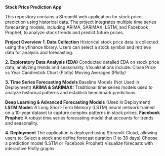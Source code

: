 ****Stock Price Prediction App****

This repository contains a Streamlit web application for stock price prediction using historical data. The project integrates multiple time series forecasting models, including ARIMA, SARIMAX, LSTM, and Facebook Prophet, to analyze stock trends and predict future prices.


**Project Overview**
**1. Data Collection**
Historical stock price data is collected using the yfinance library.
Users can select a stock symbol and retrieve data for analysis and forecasting.

**2. Exploratory Data Analysis (EDA)**
Conducted detailed EDA on stock price data, analyzing trends and seasonality.
Visualizations include:
Close Price vs Year
Candlestick Chart (Plotly)
Moving Averages (Plotly)

**3. Time Series Forecasting Models**
Baseline Models (Not Used in Deployment)
**ARIMA & SARIMAX:** Traditional time series models used to analyze historical patterns and establish benchmark predictions.

**Deep Learning & Advanced Forecasting Models** (Used in Deployment)
**LSTM Model:** A Long Short-Term Memory (LSTM) neural network trained on a 10-year dataset to capture complex patterns in stock prices.
**Facebook Prophet:** A robust time series forecasting model that accounts for trends and seasonality.

**4. Deployment**
The application is deployed using Streamlit Cloud, allowing users to:
Select a stock and define forecast duration (1 to 30 days)
Choose a prediction model (LSTM or Facebook Prophet)
Visualize forecasts with interactive Plotly graphs

